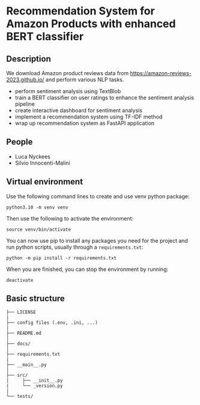 # Recommendation System for Amazon Products with enhanced BERT classifier

## Description
We download Amazon product reviews data from https://amazon-reviews-2023.github.io/ and perform various NLP tasks.
- perform sentiment analysis using TextBlob
- train a BERT classifier on user ratings to enhance the sentiment analysis pipeline
- create interactive dashboard for sentiment analysis
- implement a recommendation system using TF-IDF method
- wrap up recommendation system as FastAPI application

## People
- Luca Nyckees
- Silvio Innocenti-Malini

## Virtual environment
Use the following command lines to create and use venv python package:
```
python3.10 -m venv venv
```
Then use the following to activate the environment:
```
source venv/bin/activate
```
You can now use pip to install any packages you need for the project and run python scripts, usually through a `requirements.txt`:
```
python -m pip install -r requirements.txt
```
When you are finished, you can stop the environment by running:
```
deactivate
```

## Basic structure
```
├── LICENSE
|
├── config files (.env, .ini, ...)
|
├── README.md
│
├── docs/               
│
├── requirements.txt  
|
├── __main__.py
│
├── src/                
|     ├── __init__.py
|     └── _version.py
|
└── tests/
```
